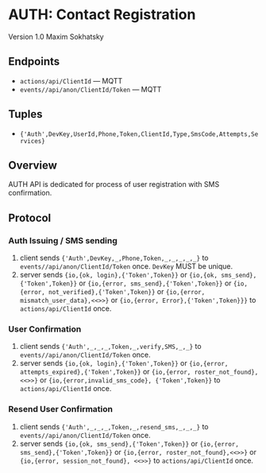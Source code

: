 AUTH: Contact Registration
==========================

Version 1.0 Maxim Sokhatsky

Endpoints
--------

* `actions/api/ClientId` — MQTT
* `events//api/anon/ClientId/Token` — MQTT

Tuples
------

* `{'Auth',DevKey,UserId,Phone,Token,ClientId,Type,SmsCode,Attempts,Services}`

Overview
--------

AUTH API is dedicated for process of user registration with SMS confirmation.

Protocol
--------

### Auth Issuing / SMS sending

1. client sends `{'Auth',DevKey,_,Phone,Token,_,_,_,_,_}` to `events//api/anon/ClientId/Token` once. `DevKey` MUST be unique.
2. server sends `{io,{ok, login},{'Token',Token}}`
             or `{io,{ok, sms_send},{'Token',Token}}`
             or `{io,{error, sms_send},{'Token',Token}}`
             or `{io,{error, not_verified},{'Token',Token}}`
             or `{io,{error, mismatch_user_data},<<>>}`
             or `{io,{error, Error},{'Token',Token}}}`
             to `actions/api/ClientId` once.

### User Confirmation

1. client sends `{'Auth',_,_,_,Token,_,verify,SMS,_,_}` to `events//api/anon/ClientId/Token` once.
2. server sends `{io,{ok, login},{'Token',Token}}`
             or `{io,{error, attempts_expired},{'Token',Token}}`
             or `{io,{error, roster_not_found},<<>>}`
             or `{io,{error,invalid_sms_code}, {'Token',Token}}`
             to `actions/api/ClientId` once.

### Resend User Confirmation

1. client sends `{'Auth',_,_,_,Token,_,resend_sms,_,_,_}` to `events//api/anon/ClientId/Token` once.
2. server sends `{io,{ok, sms_send},{'Token',Token}}`
             or `{io,{error, sms_send},{'Token',Token}}`
             or `{io,{error, roster_not_found},<<>>}`
             or `{io,{error, session_not_found}, <<>>}`
             to `actions/api/ClientId` once.
